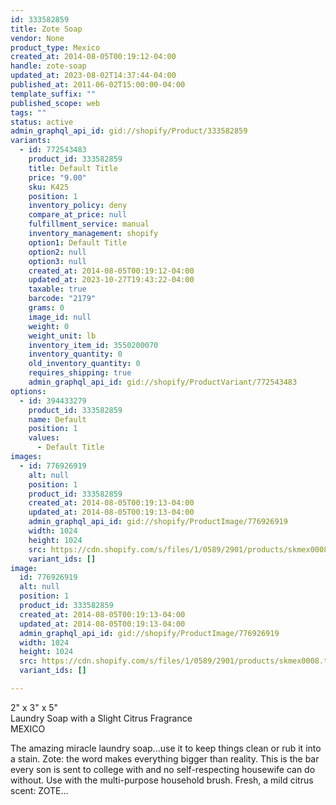 ```yaml
---
id: 333582859
title: Zote Soap
vendor: None
product_type: Mexico
created_at: 2014-08-05T00:19:12-04:00
handle: zote-soap
updated_at: 2023-08-02T14:37:44-04:00
published_at: 2011-06-02T15:00:00-04:00
template_suffix: ""
published_scope: web
tags: ""
status: active
admin_graphql_api_id: gid://shopify/Product/333582859
variants:
  - id: 772543483
    product_id: 333582859
    title: Default Title
    price: "9.00"
    sku: K425
    position: 1
    inventory_policy: deny
    compare_at_price: null
    fulfillment_service: manual
    inventory_management: shopify
    option1: Default Title
    option2: null
    option3: null
    created_at: 2014-08-05T00:19:12-04:00
    updated_at: 2023-10-27T19:43:22-04:00
    taxable: true
    barcode: "2179"
    grams: 0
    image_id: null
    weight: 0
    weight_unit: lb
    inventory_item_id: 3550200070
    inventory_quantity: 0
    old_inventory_quantity: 0
    requires_shipping: true
    admin_graphql_api_id: gid://shopify/ProductVariant/772543483
options:
  - id: 394433279
    product_id: 333582859
    name: Default
    position: 1
    values:
      - Default Title
images:
  - id: 776926919
    alt: null
    position: 1
    product_id: 333582859
    created_at: 2014-08-05T00:19:13-04:00
    updated_at: 2014-08-05T00:19:13-04:00
    admin_graphql_api_id: gid://shopify/ProductImage/776926919
    width: 1024
    height: 1024
    src: https://cdn.shopify.com/s/files/1/0589/2901/products/skmex0008.tif.jpeg?v=1407212353
    variant_ids: []
image:
  id: 776926919
  alt: null
  position: 1
  product_id: 333582859
  created_at: 2014-08-05T00:19:13-04:00
  updated_at: 2014-08-05T00:19:13-04:00
  admin_graphql_api_id: gid://shopify/ProductImage/776926919
  width: 1024
  height: 1024
  src: https://cdn.shopify.com/s/files/1/0589/2901/products/skmex0008.tif.jpeg?v=1407212353
  variant_ids: []

---
```


2" x 3" x 5"  
Laundry Soap with a Slight Citrus Fragrance  
MEXICO

The amazing miracle laundry soap...use it to keep things clean or rub it into a stain. Zote: the word makes everything bigger than reality. This is the bar every son is sent to college with and no self-respecting housewife can do without. Use with the multi-purpose household brush. Fresh, a mild citrus scent: ZOTE...